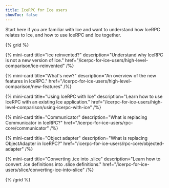 ```yaml
---
title: IceRPC for Ice users
showToc: false
---
```


Start here if you are familiar with Ice and want to understand how IceRPC relates to Ice, and how to use IceRPC and Ice
together.

{% grid %}

{% mini-card
   title="Ice reinvented?"
   description="Understand why IceRPC is not a new version of Ice."
   href="/icerpc-for-ice-users/high-level-comparison/ice-reinvented" /%}

{% mini-card
   title="What's new?"
   description="An overview of the new features in IceRPC."
   href="/icerpc-for-ice-users/high-level-comparison/new-features" /%}

{% mini-card
   title="Using IceRPC with Ice"
   description="Learn how to use IceRPC with an existing Ice application."
   href="/icerpc-for-ice-users/high-level-comparison/using-icerpc-with-ice" /%}

{% mini-card
   title="Communicator"
   description="What is replacing Communicator in IceRPC?"
   href="/icerpc-for-ice-users/rpc-core/communicator" /%}

{% mini-card
   title="Object adapter"
   description="What is replacing ObjectAdapter in IceRPC?"
   href="/icerpc-for-ice-users/rpc-core/objected-adapter" /%}

{% mini-card
   title="Converting .ice into .slice"
   description="Learn how to convert .ice definitions into .slice definitions."
   href="/icerpc-for-ice-users/slice/converting-ice-into-slice" /%}

{% /grid %}
